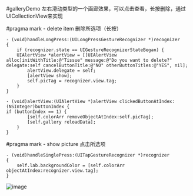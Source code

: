 #galleryDemo
左右滑动类型的一个画廊效果，可以点击查看，长按删除，通过UICollectionView来实现

#pragma mark - delete item
删除所选项（长按）

	- (void)handleLongPress:(UILongPressGestureRecognizer *)recognizer
	{
    	if (recognizer.state == UIGestureRecognizerStateBegan) {
        UIAlertView *alertView = [[UIAlertView alloc]initWithTitle:@"Tissue" message:@"Do you want to delete?" delegate:self cancelButtonTitle:@"NO" otherButtonTitles:@"YES", nil];
        	alertView.delegate = self;
        	[alertView show];
        	self.picTag = recognizer.view.tag;
    	}
	}

	- (void)alertView:(UIAlertView *)alertView clickedButtonAtIndex:(NSInteger)buttonIndex {
    if (buttonIndex == 1) {
        	[self.colorArr removeObjectAtIndex:self.picTag];
        	[self.gallery reloadData];
    	}
	}

#pragma mark - show picture
点击所选项

	- (void)handleSinglePress:(UITapGestureRecognizer *)recognizer
	{
    	self.lab.backgroundColor = [self.colorArr 		objectAtIndex:recognizer.view.tag];
	}

![image](http://cl.ly/1i0F2O1W3543/download/galleryDemo.png)